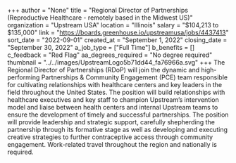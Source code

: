 +++
author = "None"
title = "Regional Director of Partnerships (Reproductive Healthcare - remotely based in the Midwest US)"
organization = "Upstream USA"
location = "Illinois"
salary = "$104,213 to $135,000"
link = "https://boards.greenhouse.io/upstreamusa/jobs/4437413"
sort_date = "2022-09-01"
created_at = "September 1, 2022"
closing_date = "September 30, 2022"
a_job_type = ["Full Time"]
b_benefits = []
c_feedback = "Red Flag"
aa_degrees_required = "No degree required"
thumbnail = "../../images/UpstreamLogo5b71dd44_fa76966a.svg"
+++
The Regional Director of Partnerships (RDoP) will join the dynamic and high-performing Partnerships & Community Engagement (PCE) team responsible for cultivating relationships with healthcare centers and key leaders in the field throughout the United States. The position will build relationships with healthcare executives and key staff to champion Upstream’s intervention model and liaise between health centers and internal Upstream teams to ensure the development of timely and successful partnerships. The position will provide leadership and strategic support, carefully shepherding the partnership through its formative stage as well as developing and executing creative strategies to further contraceptive access through community engagement. Work-related travel throughout the region and nationally is required. 